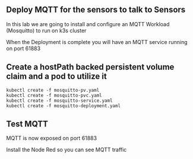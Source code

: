 ## Deploy MQTT for the sensors to talk to Sensors

In this lab we are going to install and configure an MQTT Workload (Mosquitto) to run on k3s cluster

When the Deployment is complete you will have an MQTT service running on port 61883  


## Create a hostPath backed persistent volume claim and a pod to utilize it

    kubectl create -f mosquitto-pv.yaml
    kubectl create -f mosquitto-pvc.yaml
    kubectl create -f mosquitto-service.yaml
    kubectl create -f mosquitto-deployment.yaml


## Test MQTT

MQTT is now exposed on port 61883

Install the Node Red so you can see MQTT traffic
